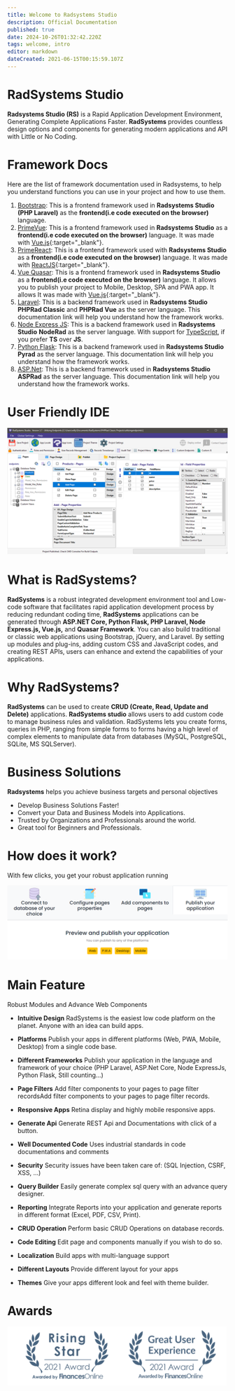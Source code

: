 ```yaml
---
title: Welcome to Radsystems Studio
description: Official Documentation
published: true
date: 2024-10-26T01:32:42.220Z
tags: welcome, intro
editor: markdown
dateCreated: 2021-06-15T00:15:59.107Z
---
```


# RadSystems Studio

**Radsystems Studio (RS)** is a Rapid Application Development Environment, Generating Complete Applications Faster. **RadSystems** provides countless design options and components for generating modern applications and API with Little or No Coding.

# Framework Docs
Here are the list of framework documentation used in Radsystems, to help you understand functions you can use in your project and how to use them.
1. [Bootstrap](https://getbootstrap.com/docs/5.1/getting-started/introduction/): This is a frontend framework used in **Radsystems Studio (PHP Laravel)** as the **frontend(i.e code executed on the browser)** language.
2. [PrimeVue](https://www.primefaces.org/primevue/#/): This is a frontend framework used in **Radsystems Studio** as a **frontend(i.e code executed on the browser)** language. It was made with [Vue.js](https://vuejs.org/v2/guide/){:target="_blank"}.
3. [PrimeReact](https://www.primefaces.org/primereact/setup/): This is a frontend framework used with **Radsystems Studio** as a **frontend(i.e code executed on the browser)** language. It was made with [ReactJS](https://reactjs.org/docs/getting-started.html){:target="_blank"}.
4. [Vue Quasar](https://quasar.dev/): This is a frontend framework used in **Radsystems Studio** as a **frontend(i.e code executed on the browser)** language. It allows you to publish your project to Mobile, Desktop, SPA and PWA app. It allows It was made with [Vue.js](https://vuejs.org/v2/guide/){:target="_blank"}.
5. [Laravel](https://laravel.com/docs/7.x/): This is a backend framework used in **Radsystems Studio** **PHPRad Classic** and **PHPRad Vue** as the server language. This documentation link will help you understand how the framework works.
6. [Node Express JS](https://expressjs.com/en/4x/api.html): This is a backend framework used in **Radsystems Studio** **NodeRad** as the server language. With support for [TypeScript](https://www.typescriptlang.org/), if you prefer **TS** over **JS**.
7. [Python Flask](https://flask.palletsprojects.com/en/2.0.x/#api-reference): This is a backend framework used in **Radsystems Studio** **Pyrad** as the server language. This documentation link will help you understand how the framework works.
8. [ASP.Net](https://docs.microsoft.com/en-us/aspnet/overview): This is a backend framework used in **Radsystems Studio** **ASPRad** as the server language. This documentation link will help you understand how the framework works.


# User Friendly IDE
![sample-pages-overview.png](/sample-pages-overview.png)

# What is RadSystems?
**RadSystems** is a robust integrated development environment tool and Low-code software that facilitates rapid application development process by reducing redundant coding time, **RadSystems** applications can be generated through **ASP.NET Core, Python Flask, PHP Laravel, Node Express.js, Vue.js,** and **Quasar Framework**. You can also build traditional or classic web applications using Bootstrap, jQuery, and Laravel. By setting up modules and plug-ins, adding custom CSS and JavaScript codes, and creating REST APIs, users can enhance and extend the capabilities of your applications.

# Why RadSystems?
**RadSystems** can be used to create **CRUD (Create, Read, Update and Delete)** applications. **RadSystems studio** allows users to add custom code to manage business rules and validation. RadSystems lets you create forms, queries in PHP, ranging from simple forms to forms having a high level of complex elements to manipulate data from databases (MySQL, PostgreSQL, SQLite, MS SQLServer).

# Business Solutions
**Radsystems** helps you achieve business targets and personal objectives
- Develop Business Solutions Faster!
- Convert your Data and Business Models into Applications.
- Trusted by Organizations and Professionals around the world.
- Great tool for Beginners and Professionals.

# How does it work?
With few clicks, you get your robust application running

![1.png](/1.png)

# Main Feature
Robust Modules and Advance Web Components
- **Intuitive Design**
RadSystems is the easiest low code platform on the planet. Anyone with an idea can build apps.

- **Platforms**
Publish your apps in different platforms (Web, PWA, Mobile, Desktop) from a single code base.

- **Different Frameworks**
Publish your application in the language and framework of your choice (PHP Laravel, ASP.Net Core, Node ExpressJs, Python Flask, Still counting...)

- **Page Filters**
Add filter components to your pages to page filter recordsAdd filter components to your pages to page filter records.

- **Responsive Apps**
Retina display and highly mobile responsive apps.

- **Generate Api**
Generate REST Api and Documentations with click of a button.

- **Well Documented Code**
Uses industrial standards in code documentations and comments

- **Security**
Security issues have been taken care of: (SQL Injection, CSRF, XSS, ...)

- **Query Builder**
Easily generate complex sql query with an advance query designer.

- **Reporting**
Integrate Reports into your application and generate reports in different format (Excel, PDF, CSV, Print).

- **CRUD Operation**
Perform basic CRUD Operations on database records.

- **Code Editing**
Edit page and components manually if you wish to do so.

- **Localization**
Build apps with multi-language support

- **Different Layouts**
Provide different layout for your apps

- **Themes**
Give your apps different look and feel with theme builder.

# Awards
![screenshot_2021-08-13_233634.png](/screenshot_2021-08-13_233634.png)
